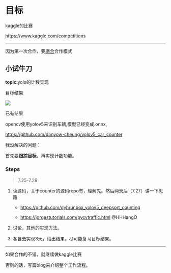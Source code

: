 # 目标

kaggle的比赛

https://www.kaggle.com/competitions

----

因为第一次合作，要<u>磨合</u>合作模式



## 小试牛刀

**topic**:yolo的计数实现

目标结果

<img src = 'https://miro.medium.com/v2/resize:fit:1400/1*DRr0eqS8e8fzT33ZAhXPQA.gif'>



已有结果

opencv使用yolov5来识别车辆,模型已经变成.onnx,

https://github.com/danyow-cheung/yolov5_car_counter



我没解决的问题：

首先要**跟踪目标**，再实现计数功能。



### Steps

> 7.25-7.29

1. 读源码，关于counter的源码repo有，理解先。然后两天后（7.27）讲一下思路

   - https://github.com/dyh/unbox_yolov5_deepsort_counting

   - https://jorgestutorials.com/pycvtraffic.html @HHHangO

     

2. 讨论，其他的实现方法。

3. 各自去实现3天，给出结果。尽可能复习目标结果。

   

---

如果合作的不错，就继续做kaggle比赛

否则的话，写篇blog来介绍整个工作流程。

